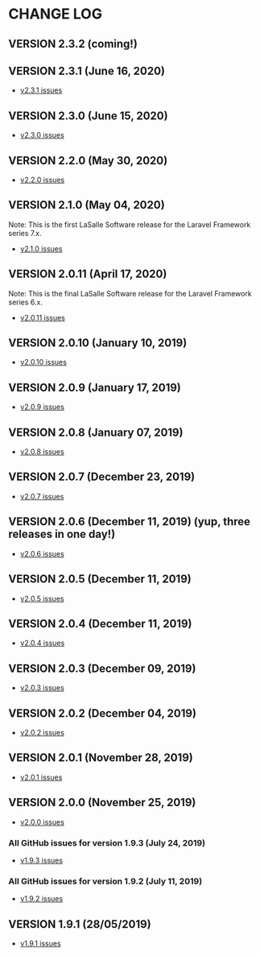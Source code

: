 # CHANGE LOG

## VERSION 2.3.2 (coming!)

## VERSION 2.3.1 (June 16, 2020)
* [v2.3.1 issues](https://github.com/LaSalleSoftware/ls-adminbackend-app/milestone/19?closed=1)

## VERSION 2.3.0 (June 15, 2020)
* [v2.3.0 issues](https://github.com/LaSalleSoftware/ls-adminbackend-app/milestone/18?closed=1)

## VERSION 2.2.0 (May 30, 2020)
* [v2.2.0 issues](https://github.com/LaSalleSoftware/ls-adminbackend-app/milestone/17?closed=1)

## VERSION 2.1.0 (May 04, 2020)
Note: This is the first LaSalle Software release for the Laravel Framework series 7.x.
* [v2.1.0 issues](https://github.com/LaSalleSoftware/ls-adminbackend-app/milestone/16?closed=1)

## VERSION 2.0.11 (April 17, 2020)
Note: This is the final LaSalle Software release for the Laravel Framework series 6.x.
* [v2.0.11 issues](https://github.com/LaSalleSoftware/ls-adminbackend-app/milestone/15?closed=1)

## VERSION 2.0.10 (January 10, 2019)
* [v2.0.10 issues](https://github.com/LaSalleSoftware/ls-adminbackend-app/milestone/14?closed=1)

## VERSION 2.0.9 (January 17, 2019)
* [v2.0.9 issues](https://github.com/LaSalleSoftware/ls-adminbackend-app/milestone/13?closed=1)

## VERSION 2.0.8 (January 07, 2019)
* [v2.0.8 issues](https://github.com/LaSalleSoftware/ls-adminbackend-app/milestone/12?closed=1)

## VERSION 2.0.7 (December 23, 2019)
* [v2.0.7 issues](https://github.com/LaSalleSoftware/ls-adminbackend-app/milestone/11?closed=1)

## VERSION 2.0.6 (December 11, 2019) (yup, three releases in one day!)
* [v2.0.6 issues](https://github.com/LaSalleSoftware/ls-adminbackend-app/milestone/10?closed=1)

## VERSION 2.0.5 (December 11, 2019)
* [v2.0.5 issues](https://github.com/LaSalleSoftware/ls-adminbackend-app/milestone/9?closed=1)

## VERSION 2.0.4 (December 11, 2019)
* [v2.0.4 issues](https://github.com/LaSalleSoftware/ls-adminbackend-app/milestone/8?closed=1)

## VERSION 2.0.3 (December 09, 2019)
* [v2.0.3 issues](https://github.com/LaSalleSoftware/ls-adminbackend-app/milestone/7?closed=1)

## VERSION 2.0.2 (December 04, 2019)
* [v2.0.2 issues](https://github.com/LaSalleSoftware/ls-adminbackend-app/milestone/6?closed=1)

## VERSION 2.0.1 (November 28, 2019)
* [v2.0.1 issues](https://github.com/LaSalleSoftware/ls-adminbackend-app/milestone/5?closed=1)

## VERSION 2.0.0 (November 25, 2019)
* [v2.0.0 issues](https://github.com/LaSalleSoftware/ls-adminbackend-app/milestone/4?closed=1)

### All GitHub issues for version 1.9.3 (July 24, 2019)
* [v1.9.3 issues](https://github.com/LaSalleSoftware/ls-adminbackend-app/milestone/3?closed=1)

### All GitHub issues for version 1.9.2 (July 11, 2019)
* [v1.9.2 issues](https://github.com/LaSalleSoftware/ls-adminbackend-app/milestone/2?closed=1)

## VERSION 1.9.1 (28/05/2019)
* [v1.9.1 issues](https://github.com/LaSalleSoftware/ls-adminbackend-app/milestone/1?closed=1)
